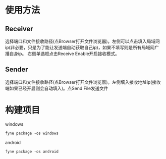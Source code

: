 # 使用方法
## Receiver
选择端口和文件接收路径(点Browser打开文件浏览器)。左侧可以点击填入局域网ip(非必要，只是为了能让发送端自动获取自己ip)，如果不填写则是所有局域网广播自身ip。
右侧单选框点击Receive Enable开启接收模式。
## Sender
选择端口和文件接收路径(点Browser打开文件浏览器)。左侧填入接收地址ip(接收端如果已经开启则会自动填入)。点Send File发送文件
# 构建项目
windows
~~~shell
fyne package -os windows
~~~
android
~~~shell
fyne package -os android
~~~